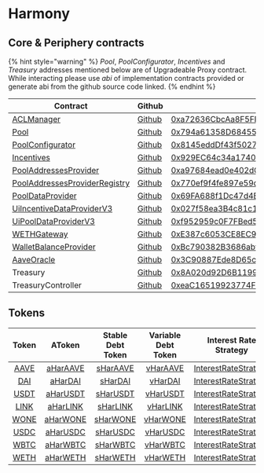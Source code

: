 # Harmony

## Core & Periphery contracts

{% hint style="warning" %}
_Pool_, _PoolConfigurator_, _Incentives_ and _Treasury_ addresses mentioned below are of Upgradeable Proxy contract. While interacting please use _abi_ of implementation contracts provided or generate abi from the github source code linked.&#x20;
{% endhint %}

| Contract                                                                                                       | Github                                                                                                                        | Address                                                                                                                                   |
| -------------------------------------------------------------------------------------------------------------- | ----------------------------------------------------------------------------------------------------------------------------- | ----------------------------------------------------------------------------------------------------------------------------------------- |
| [ACLManager](https://docs.aave.com/developers/core-contracts/aclmanager)                                       | [Github](https://github.com/aave/aave-v3-core/blob/master/contracts/protocol/configuration/ACLManager.sol)                    | [0xa72636CbcAa8F5FF95B2cc47F3CDEe83F3294a0B](https://explorer.harmony.one/address/0xa72636cbcaa8f5ff95b2cc47f3cdee83f3294a0b?activeTab=7) |
| [Pool](https://docs.aave.com/developers/core-contracts/pool)                                                   | [Github](https://github.com/aave/aave-v3-core/blob/master/contracts/protocol/pool/Pool.sol)                                   | [0x794a61358D6845594F94dc1DB02A252b5b4814aD](https://explorer.harmony.one/address/0x794a61358d6845594f94dc1db02a252b5b4814ad?activeTab=7) |
| [PoolConfigurator](https://docs.aave.com/developers/core-contracts/poolconfigurator)                           | [Github](https://github.com/aave/aave-v3-core/blob/master/contracts/protocol/pool/PoolConfigurator.sol)                       | [0x8145eddDf43f50276641b55bd3AD95944510021E](https://explorer.harmony.one/address/0x8145edddf43f50276641b55bd3ad95944510021e?activeTab=7) |
| [Incentives](https://docs.aave.com/developers/periphery-contracts/rewardscontroller)                           | [Github](https://github.com/aave/aave-v3-periphery/blob/master/contracts/rewards/RewardsController.sol)                       | [0x929EC64c34a17401F460460D4B9390518E5B473e](https://explorer.harmony.one/address/0x929ec64c34a17401f460460d4b9390518e5b473e?activeTab=7) |
| [PoolAddressesProvider](https://docs.aave.com/developers/core-contracts/pooladdressesprovider)                 | [Github](https://github.com/aave/aave-v3-core/blob/master/contracts/protocol/configuration/PoolAddressesProvider.sol)         | [0xa97684ead0e402dC232d5A977953DF7ECBaB3CDb](https://explorer.harmony.one/address/0xa97684ead0e402dc232d5a977953df7ecbab3cdb?activeTab=7) |
| [PoolAddressesProviderRegistry](https://docs.aave.com/developers/core-contracts/pooladdressesproviderregistry) | [Github](https://github.com/aave/aave-v3-core/blob/master/contracts/protocol/configuration/PoolAddressesProviderRegistry.sol) | [0x770ef9f4fe897e59daCc474EF11238303F9552b6](https://explorer.harmony.one/address/0x770ef9f4fe897e59dacc474ef11238303f9552b6?activeTab=7) |
| [PoolDataProvider](https://docs.aave.com/developers/core-contracts/aaveprotocoldataprovider)                   | [Github](https://github.com/aave/aave-v3-core/blob/master/contracts/misc/AaveProtocolDataProvider.sol)                        | [0x69FA688f1Dc47d4B5d8029D5a35FB7a548310654](https://explorer.harmony.one/address/0x69fa688f1dc47d4b5d8029d5a35fb7a548310654?activeTab=7) | 
| [UiIncentiveDataProviderV3](https://docs.aave.com/developers/periphery-contracts/uiincentivedataproviderv3)    | [Github](https://github.com/aave/aave-v3-periphery/blob/master/contracts/misc/UiIncentiveDataProviderV3.sol)                  | [0x027f58ea3B4c81c1ceeFAdE9c56375545a6E75F4](https://explorer.harmony.one/address/0x027f58ea3b4c81c1ceefade9c56375545a6e75f4?activeTab=7) | 
| [UiPoolDataProviderV3](https://docs.aave.com/developers/periphery-contracts/uipooldataproviderv3)              | [Github](https://github.com/aave/aave-v3-periphery/blob/master/contracts/misc/UiPoolDataProviderV3.sol)                       | [0xf952959c0F7FBed55786749219FECd8cd0ec8441](https://explorer.harmony.one/address/0xf952959c0f7fbed55786749219fecd8cd0ec8441?activeTab=7) | 
| [WETHGateway](https://docs.aave.com/developers/periphery-contracts/wethgateway)                                | [Github](https://github.com/aave/aave-v3-periphery/blob/master/contracts/misc/WETHGateway.sol)                                | [0xE387c6053CE8EC9f8C3fa5cE085Af73114a695d3](https://explorer.harmony.one/address/0xE387c6053CE8EC9f8C3fa5cE085Af73114a695d3?activeTab=7) | 
| [WalletBalanceProvider](https://docs.aave.com/developers/periphery-contracts/walletbalanceprovider)            | [Github](https://github.com/aave/aave-v3-periphery/blob/master/contracts/misc/WalletBalanceProvider.sol)                      | [0xBc790382B3686abffE4be14A030A96aC6154023a](https://explorer.harmony.one/address/0xbc790382b3686abffe4be14a030a96ac6154023a?activeTab=7) | 
| [AaveOracle](https://docs.aave.com/developers/core-contracts/aaveoracle)                                       | [Github](https://github.com/aave/aave-v3-core/blob/master/contracts/misc/AaveOracle.sol)                                      | [0x3C90887Ede8D65ccb2777A5d577beAb2548280AD](https://explorer.harmony.one/address/0x3c90887ede8d65ccb2777a5d577beab2548280ad?activeTab=7) | 
| Treasury                                                                                                       | [Github](https://github.com/aave/aave-v3-periphery/blob/master/contracts/treasury/Collector.sol)                              | [0x8A020d92D6B119978582BE4d3EdFdC9F7b28BF31](https://explorer.harmony.one/address/0x8a020d92d6b119978582be4d3edfdc9f7b28bf31?activeTab=7) |
| TreasuryController                                                                                             | [Github](https://github.com/aave/aave-v3-periphery/blob/master/contracts/treasury/CollectorController.sol)                    | [0xeaC16519923774Fd7723d3D5E442a1e2E46BA962](https://explorer.harmony.one/address/0xeac16519923774fd7723d3d5e442a1e2e46ba962?activeTab=7) |

## Tokens

| Token   | AToken | Stable Debt Token  | Variable Debt Token  | Interest Rate Strategy |
| :-----: | :----: | :----------------: | :------------------: | :--------------------: |
| [AAVE](https://explorer.harmony.one/address/0xcF323Aad9E522B93F11c352CaA519Ad0E14eB40F) | [aHarAAVE](https://explorer.harmony.one/address/0xf329e36C7bF6E5E86ce2150875a84Ce77f477375) | [sHarAAVE](https://explorer.harmony.one/address/0xfAeF6A702D15428E588d4C0614AEFb4348D83D48) | [vHarAAVE](https://explorer.harmony.one/address/0xE80761Ea617F66F96274eA5e8c37f03960ecC679) | [InterestRateStrategy](https://explorer.harmony.one/address/0x4aa694e6c06d6162d95be98a2df6a521d5a7b521) |
| [DAI](https://explorer.harmony.one/address/0xEf977d2f931C1978Db5F6747666fa1eACB0d0339) | [aHarDAI](https://explorer.harmony.one/address/0x82E64f49Ed5EC1bC6e43DAD4FC8Af9bb3A2312EE) | [sHarDAI](https://explorer.harmony.one/address/0xd94112B5B62d53C9402e7A60289c6810dEF1dC9B) | [vHarDAI](https://explorer.harmony.one/address/0x8619d80FB0141ba7F184CbF22fd724116D9f7ffC)| [InterestRateStrategy](https://explorer.harmony.one/address/0xa9f3c3cae095527061e6d270dbe163693e6fda9d) |
| [USDT](https://explorer.harmony.one/address/0x3C2B8Be99c50593081EAA2A724F0B8285F5aba8f) | [aHarUSDT](https://explorer.harmony.one/address/0x6ab707Aca953eDAeFBc4fD23bA73294241490620) | [sHarUSDT](https://explorer.harmony.one/address/0x70eFfc565DB6EEf7B927610155602d31b670e802) | [vHarUSDT](https://explorer.harmony.one/address/0xfb00AC187a8Eb5AFAE4eACE434F493Eb62672df7) | [InterestRateStrategy](https://explorer.harmony.one/address/0xf4a0039F2d4a2EaD5216AbB6Ae4C4C3AA2dB9b82) |
| [LINK](https://explorer.harmony.one/address/0x218532a12a389a4a92fC0C5Fb22901D1c19198aA) | [aHarLINK](https://explorer.harmony.one/address/0x191c10Aa4AF7C30e871E70C95dB0E4eb77237530) | [sHarLINK](https://explorer.harmony.one/address/0x89D976629b7055ff1ca02b927BA3e020F22A44e4) | [vHarLINK](https://explorer.harmony.one/address/0x953A573793604aF8d41F306FEb8274190dB4aE0e) | [InterestRateStrategy](https://explorer.harmony.one/address/0x4aa694e6c06d6162d95be98a2df6a521d5a7b521) |
| [WONE](https://explorer.harmony.one/address/0xcF664087a5bB0237a0BAd6742852ec6c8d69A27a) | [aHarWONE](https://explorer.harmony.one/address/0x6d80113e533a2C0fe82EaBD35f1875DcEA89Ea97) | [sHarWONE](https://explorer.harmony.one/address/0xF15F26710c827DDe8ACBA678682F3Ce24f2Fb56E) | [vHarWONE](https://explorer.harmony.one/address/0x4a1c3aD6Ed28a636ee1751C69071f6be75DEb8B8) | [InterestRateStrategy](https://explorer.harmony.one/address/0x4aa694e6c06d6162d95be98a2df6a521d5a7b521) |
| [USDC](https://explorer.harmony.one/address/0x985458E523dB3d53125813eD68c274899e9DfAb4) | [aHarUSDC](https://explorer.harmony.one/address/0x625E7708f30cA75bfd92586e17077590C60eb4cD) | [sHarUSDC](https://explorer.harmony.one/address/0x307ffe186F84a3bc2613D1eA417A5737D69A7007) | [vHarUSDC](https://explorer.harmony.one/address/0xFCCf3cAbbe80101232d343252614b6A3eE81C989) | [InterestRateStrategy](https://explorer.harmony.one/address/0xf4a0039F2d4a2EaD5216AbB6Ae4C4C3AA2dB9b82) |
| [WBTC](https://explorer.harmony.one/address/0x3095c7557bCb296ccc6e363DE01b760bA031F2d9) | [aHarWBTC](https://explorer.harmony.one/address/0x078f358208685046a11C85e8ad32895DED33A249) | [sHarWBTC](https://explorer.harmony.one/address/0x633b207Dd676331c413D4C013a6294B0FE47cD0e) | [vHarWBTC](https://explorer.harmony.one/address/0x92b42c66840C7AD907b4BF74879FF3eF7c529473) | [InterestRateStrategy](https://explorer.harmony.one/address/0x4aa694e6c06d6162d95be98a2df6a521d5a7b521) |
| [WETH](https://explorer.harmony.one/address/0x6983D1E6DEf3690C4d616b13597A09e6193EA013) | [aHarWETH](https://explorer.harmony.one/address/0xe50fA9b3c56FfB159cB0FCA61F5c9D750e8128c8) | [sHarWETH](https://explorer.harmony.one/address/0xD8Ad37849950903571df17049516a5CD4cbE55F6) | [vHarWETH](https://explorer.harmony.one/address/0x0c84331e39d6658Cd6e6b9ba04736cC4c4734351) | [InterestRateStrategy](https://explorer.harmony.one/address/0x4aa694e6c06d6162d95be98a2df6a521d5a7b521) |
